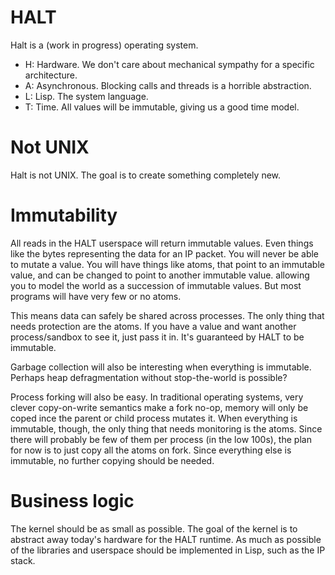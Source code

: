 # HALT

Halt is a (work in progress) operating system.

* H: Hardware. We don't care about mechanical sympathy for a specific architecture.
* A: Asynchronous. Blocking calls and threads is a horrible abstraction.
* L: Lisp. The system language.
* T: Time. All values will be immutable, giving us a good time model.

# Not UNIX

Halt is not UNIX. The goal is to create something completely new.

# Immutability

All reads in the HALT userspace will return immutable values. Even things like the bytes representing the data for an IP packet. You will never be able to mutate a value. You will have things like atoms, that point to an immutable value, and can be changed to point to another immutable value. allowing you to model the world as a succession of immutable values. But most programs will have very few or no  atoms.

This means data can safely be shared across processes. The only thing that needs protection are the atoms. If you have a value and want another process/sandbox to see it, just pass it in. It's guaranteed by HALT to be immutable.

Garbage collection will also be interesting when everything is immutable. Perhaps heap defragmentation without stop-the-world is possible?

Process forking will also be easy. In traditional operating systems, very clever copy-on-write semantics make a fork no-op, memory will only be coped ince the parent or child process mutates it. When everything is immutable, though, the only thing that needs monitoring is the atoms. Since there will probably be few of them per process (in the low 100s), the plan for now is to just copy all the atoms on fork. Since everything else is immutable, no further copying should  be needed.

# Business logic

The kernel should be as small as possible. The goal of the kernel is to abstract away today's hardware for the HALT runtime. As much as possible of the libraries and userspace should be implemented in Lisp, such as the IP stack.
